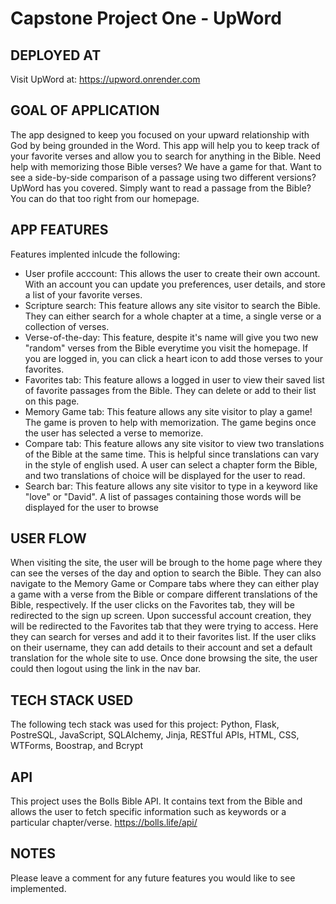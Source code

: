 # Capstone Project One - UpWord

## DEPLOYED AT
Visit UpWord at: https://upword.onrender.com

## GOAL OF APPLICATION
The app designed to keep you focused on your upward relationship with God by being grounded in the Word. This app will help you to keep track of your favorite verses and allow you to search for anything in the Bible. Need help with memorizing those Bible verses? We have a game for that. Want to see a side-by-side comparison of a passage using two different versions? UpWord has you covered. Simply want to read a passage from the Bible? You can do that too right from our homepage. 

## APP FEATURES
Features implented inlcude the following:
- User profile acccount: This allows the user to create their own account. With an account you can update you preferences, user details, and store a list of your favorite verses.
- Scripture search: This feature allows any site visitor to search the Bible. They can either search for a whole chapter at a time, a single verse or a collection of verses. 
- Verse-of-the-day: This feature, despite it's name will give you two new "random" verses from the Bible everytime you visit the homepage. If you are logged in, you can click a heart icon to add those verses to your favorites. 
- Favorites tab: This feature allows a logged in user to view their saved list of favorite passages from the Bible. They can delete or add to their list on this page. 
- Memory Game tab: This feature allows any site visitor to play a game! The game is proven to help with memorization. The game begins once the user has selected a verse to memorize.
- Compare tab: This feature allows any site visitor to view two translations of the Bible at the same time. This is helpful since translations can vary in the style of english used. A user can select a chapter form the Bible, and two translations of choice will be displayed for the user to read. 
- Search bar: This feature allows any site visitor to type in a keyword like "love" or "David". A list of passages containing those words will be displayed for the user to browse

## USER FLOW
When visiting the site, the user will be brough to the home page where they can see the verses of the day and option to search the Bible. They can also navigate to the Memory Game or Compare tabs where they can either play a game with a verse from the Bible or compare different translations of the Bible, respectively. If the user clicks on the Favorites tab, they will be redirected to the sign up screen. Upon successful account creation, they will be redirected to the Favorites tab that they were trying to access. Here they can search for verses and add it to their favorites list. If the user cliks on their username, they can add details to their account and set a default translation for the whole site to use. Once done browsing the site, the user could then logout using the link in the nav bar. 

## TECH STACK USED
The following tech stack was used for this project: Python, Flask, PostreSQL, JavaScript, SQLAlchemy, Jinja, RESTful APIs, HTML, CSS, WTForms, Boostrap, and Bcrypt

## API
This project uses the Bolls Bible API. It contains text from the Bible and allows the user to fetch specific information such as keywords or a particular chapter/verse.
https://bolls.life/api/

## NOTES
Please leave a comment for any future features you would like to see implemented.

